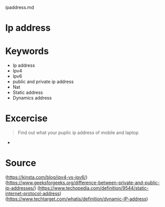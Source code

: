 ipaddress.md
# Ip address
# Keywords
- Ip address
- Ipv4
- Ipv6
- public and private ip address
- Nat
- Static address
- Dynamics address

# Excercise
> Find out what your puplic ip address of mobile and laptop
- 








# Source
(https://kinsta.com/blog/ipv4-vs-ipv6/)
(https://www.geeksforgeeks.org/difference-between-private-and-public-ip-addresses/)
(https://www.techopedia.com/definition/9544/static-internet-protocol-address)
(https://www.techtarget.com/whatis/definition/dynamic-IP-address)
